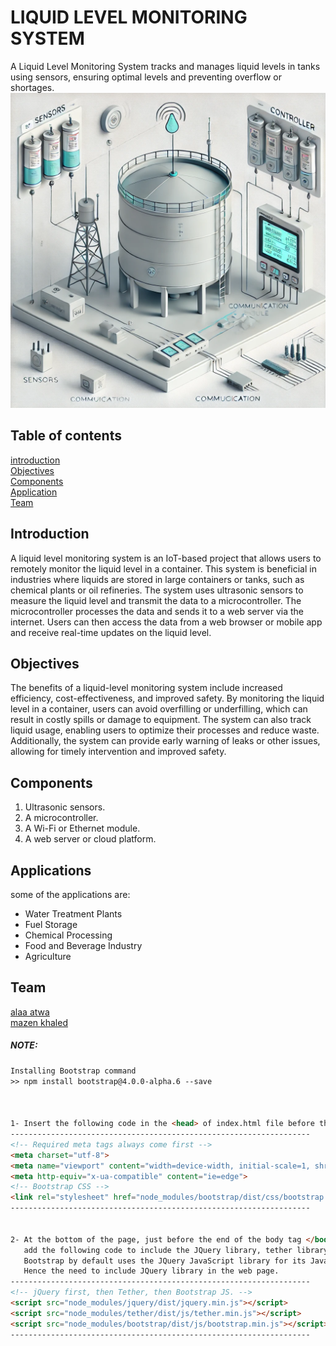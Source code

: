 # LIQUID LEVEL MONITORING SYSTEM
A Liquid Level Monitoring System tracks and manages liquid levels in tanks using sensors, ensuring optimal levels and preventing overflow or shortages.
![liquid-level-monitoring-image](images/Liquid-level-monitoring.png)

## Table of contents
[introduction](#introduction)   
[Objectives](#Objectives)   
[Components](#Components)   
[Application](#Application)   
[Team](#Team)   


## Introduction
A liquid level monitoring system is an IoT-based project that allows
users to remotely monitor the liquid level in a container.
This system is beneficial in industries where liquids are stored in
large containers or tanks, such as chemical plants or oil refineries.
The system uses ultrasonic sensors to measure the liquid level and
transmit the data to a microcontroller.
The microcontroller processes the data and
sends it to a web server via the internet.
Users can then access the data from a web browser or
mobile app and receive real-time updates on the liquid level.

## Objectives
The benefits of a liquid-level monitoring system include
increased
efficiency,
cost-effectiveness,
and improved safety.
By monitoring the liquid level in a container, users can avoid
overfilling or underfilling, which can result in costly spills or
damage to equipment.
The system can also track liquid usage, enabling users to
optimize their processes and reduce waste. Additionally, the
system can provide early warning of leaks or other issues,
allowing for timely intervention and improved safety.

## Components
1. Ultrasonic sensors.  
2. A microcontroller.  
3. A Wi-Fi or Ethernet module.  
4. A web server or cloud platform.  

## Applications
some of the applications are:  
- Water Treatment Plants  
- Fuel Storage  
- Chemical Processing  
- Food and Beverage Industry  
- Agriculture  

## Team
[alaa atwa](https://github.com/Alaa-Atwa)  
[mazen khaled](https://github.com/Mabona3)  

##### NOTE:

```html
Installing Bootstrap command
>> npm install bootstrap@4.0.0-alpha.6 --save



1- Insert the following code in the <head> of index.html file before the title.
-------------------------------------------------------------------
<!-- Required meta tags always come first -->
<meta charset="utf-8">
<meta name="viewport" content="width=device-width, initial-scale=1, shrink-to-fit=no">
<meta http-equiv="x-ua-compatible" content="ie=edge">
<!-- Bootstrap CSS -->
<link rel="stylesheet" href="node_modules/bootstrap/dist/css/bootstrap.min.css">
-------------------------------------------------------------------


2- At the bottom of the page, just before the end of the body tag </body>, 
   add the following code to include the JQuery library, tether library and Bootstrap's JavaScript plugins. 
   Bootstrap by default uses the JQuery JavaScript library for its JavaScript plugins. 
   Hence the need to include JQuery library in the web page.
-------------------------------------------------------------------
<!-- jQuery first, then Tether, then Bootstrap JS. -->
<script src="node_modules/jquery/dist/jquery.min.js"></script>
<script src="node_modules/tether/dist/js/tether.min.js"></script>
<script src="node_modules/bootstrap/dist/js/bootstrap.min.js"></script>
-------------------------------------------------------------------
```
